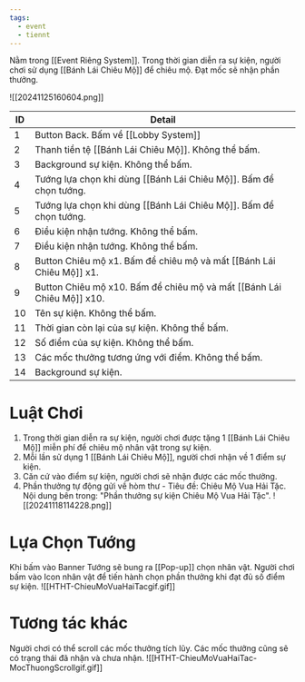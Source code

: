 ```yaml
---
tags:
  - event
  - tiennt
---
```

Nằm trong [[Event Riêng System]]. 
Trong thời gian diễn ra sự kiện, người chơi sử dụng [[Bánh Lái Chiêu Mộ]] để chiêu mộ. Đạt mốc sẽ nhận phần thưởng.

![[20241125160604.png]]

| ID  | Detail                                                                 |
| --- | ---------------------------------------------------------------------- |
| 1   | Button Back. Bấm về [[Lobby System]]                                   |
| 2   | Thanh tiền tệ [[Bánh Lái Chiêu Mộ]]. Không thể bấm.                    |
| 3   | Background sự kiện. Không thể bấm.                                     |
| 4   | Tướng lựa chọn khi dùng [[Bánh Lái Chiêu Mộ]]. Bấm để chọn tướng.      |
| 5   | Tướng lựa chọn khi dùng [[Bánh Lái Chiêu Mộ]]. Bấm để chọn tướng.      |
| 6   | Điều kiện nhận tướng. Không thể bấm.                                   |
| 7   | Điều kiện nhận tướng. Không thể bấm.                                   |
| 8   | Button Chiêu mộ x1. Bấm để chiêu mộ và mất [[Bánh Lái Chiêu Mộ]] x1.   |
| 9   | Button Chiêu mộ x10. Bấm để chiêu mộ và mất [[Bánh Lái Chiêu Mộ]] x10. |
| 10  | Tên sự kiện. Không thể bấm.                                            |
| 11  | Thời gian còn lại của sự kiện. Không thể bấm.                          |
| 12  | Số điểm của sự kiện. Không thể bấm.                                    |
| 13  | Các mốc thưởng tương ứng với điểm. Không thể bấm.                      |
| 14  | Background sự kiện.                                                    |
# Luật Chơi
1. Trong thời gian diễn ra sự kiện, người chơi được tặng 1 [[Bánh Lái Chiêu Mộ]] miễn phí để chiêu mộ nhân vật trong sự kiện.
2. Mỗi lần sử dụng 1 [[Bánh Lái Chiêu Mộ]], người chơi nhận về 1 điểm sự kiện.
3. Căn cứ vào điểm sự kiện, người chơi sẽ nhận được các mốc thưởng.
4. Phần thưởng tự động gửi về hòm thư - Tiêu đề: Chiêu Mộ Vua Hải Tặc. Nội dung bên trong: "Phần thưởng sự kiện Chiêu Mộ Vua Hải Tặc".
![[20241118114228.png]]

# Lựa Chọn Tướng
Khi bấm vào Banner Tướng sẽ bung ra [[Pop-up]] chọn nhân vật. 
Người chơi bấm vào Icon nhân vật để tiến hành chọn phần thưởng khi đạt đủ số điểm sự kiện.
![[HTHT-ChieuMoVuaHaiTacgif.gif]]

# Tương tác khác
Người chơi có thể scroll các mốc thưởng tích lũy. Các mốc thưởng cũng sẽ có trạng thái đã nhận và chưa nhận.
![[HTHT-ChieuMoVuaHaiTac-MocThuongScrollgif.gif]]